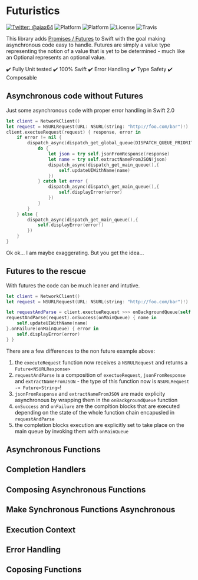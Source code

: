 # Futuristics
[![Twitter: @ajax64](https://img.shields.io/badge/Author-Alexander%20Ney-00B893.svg)](https://twitter.com/ajax64)
![Platform](https://img.shields.io/cocoapods/v/Futuristics.svg)
![Platform](https://img.shields.io/cocoapods/p/Futuristics.svg)
![License](https://img.shields.io/cocoapods/l/Futuristics.svg)
![Travis](https://img.shields.io/travis/AlexanderNey/Futuristics.svg)


This library adds [Promises / Futures](https://en.wikipedia.org/wiki/Futures_and_promises) to Swift with the goal making asynchronous code easy to handle. Futures are simply a value type representing the notion of a value that is yet to be determined - much like an Optional represents an optional value.


✔️ Fully Unit tested
✔️ 100% Swift
✔️ Error Handling
✔️ Type Safety
✔️ Composable

## Asynchronous code without Futures
Just some asynchronous code with proper error handling in Swift 2.0
```swift
let client = NetworkClient()
let request = NSURLRequest(URL: NSURL(string: "http://foo.com/bar")!)
client.exectueRequest(request) { response, error in
    if error != nil {
        dispatch_async(dispatch_get_global_queue(DISPATCH_QUEUE_PRIORITY_DEFAULT, 0)) {
            do {
                let json = try self.jsonFromResponse(response)
                let name = try self.extractNameFromJSON(json)
                dispatch_async(dispatch_get_main_queue(),{
                    self.updateUIWithName(name)
                })
            } catch let error {
                dispatch_async(dispatch_get_main_queue(),{
                    self.displayError(error)
                })
            }
        }
    } else {
        dispatch_async(dispatch_get_main_queue(),{
            self.displayError(error!)
        })
    }
}
```

Ok ok... I am maybe exaggerating. But you get the idea...

## Futures to the rescue
With futures the code can be much leaner and intutive.
```swift
let client = NetworkClient()
let request = NSURLRequest(URL: NSURL(string: "http://foo.com/bar")!)

let requestAndParse = client.exectueRequest >>> onBackgroundQueue(self.jsonFromResponse >>> self.extractNameFromJSON)
requestAndParse(request).onSuccess(onMainQueue) { name in
    self.updateUIWithName(name)
}.onFailure(onMainQueue) { error in
    self.displayError(error)
} }
```

There are a few differences to the non future example above:
1. the `executeRequest` function now receives a `NSRULRequest` and returns a `Future<NSURLResponse>`
2. `requestAndParse` is a composition of `exectueRequest`, `jsonFromResponse` and `extractNameFromJSON` - the type of this function now is `NSURLRequest -> Future<String>`!
4. `jsonFromResponse` and `extractNameFromJSON` are made explicity asynchronous by wrapping them in the `onBackgroundQueue` function
5. `onSuccess` and `onFailure` are the compltion blocks that are executed depending on the state of the whole function chain encapusled in `requestAndParse`
5. the completion blocks execution are explicitly set to take place on the main queue by invoking them with `onMainQueue`


## Asynchronous Functions

## Completion Handlers

## Composing Asynchronous Functions

## Make Synchronous Functions Asynchronous

## Execution Context

## Error Handling

## Coposing Functions
